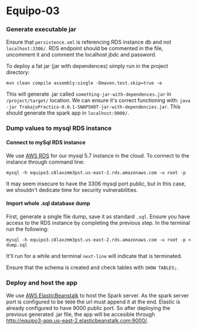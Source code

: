 # Equipo-03

### Generate executable jar
Ensure that `persistence.xml` is referencing RDS instance db and not `localhost:3306/`. RDS endpoint should be commented in the file, uncomment it and comment the localhost jbdc and password.

To deploy a fat jar (jar with dependences) simply run in the project directory:
``` 
mvn clean compile assembly:single -Dmaven.test.skip=true -e
```

This will generate .jar called `something-jar-with-dependences.jar` in `/project/target/` location.
We can ensure it's correct functioning with: `java -jar TrabajoPractico-0.0.1-SNAPSHOT-jar-with-dependencies.jar`.
This should generate the spark app in `localhost:9000/`.

### Dump values to mysql RDS instance

#### Connect to mySql RDS instance
We use [AWS RDS](https://aws.amazon.com/es/rds/) for our mysql 5.7 instance in the cloud.
To connect to the instance through command line:
```
mysql -h equipo3.c8laxzmm3pst.us-east-2.rds.amazonaws.com -u root -p
```
It may seem insecure to have the 3306 mysql port public, but in this case, we shouldn't dedicate time for security vulnerabilities.

#### Import whole .sql database dump
First, generate a single file dump, save it as standard `.sql`.
Ensure you have access to the RDS instance by completing the previous step.
In the terminal run the following:
```
mysql -h equipo3.c8laxzmm3pst.us-east-2.rds.amazonaws.com -u root -p < dump.sql
``` 
It'll run for a while and terminal `next-line` will indicate that is terminated.

Ensure that the schema is created and check tables with `SHOW TABLES;`.

### Deploy and host the app
We use [AWS ElasticBeanstalk](https://aws.amazon.com/es/elasticbeanstalk/) to host the Spark server. As the spark server port is configured to be `9000` the url must append it at the end.
Elastic is already configured to have 9000 public port. So after deploying the previous generated .jar file, the app will be accesible through http://equipo3-app.us-east-2.elasticbeanstalk.com:9000/.